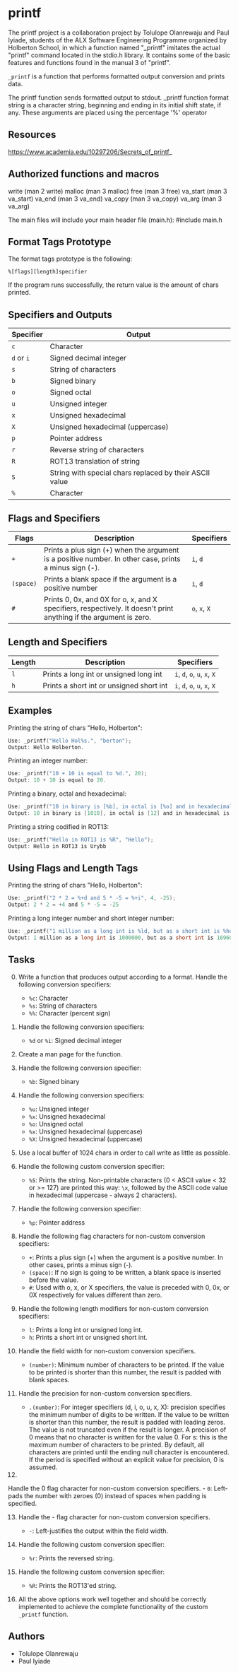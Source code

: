 # printf

The printf project is a collaboration project by Tolulope Olanrewaju and Paul Iyiade, students of the ALX Software Engineering Programme organized by Holberton School, in which a function named "_printf" imitates the actual "printf" command located in the stdio.h library. It contains some of the basic features and functions found in the manual 3 of "printf".

`_printf` is a function that performs formatted output conversion and prints data.

The printf function sends formatted output to stdout. _printf function format string is a character string, beginning and ending in its initial shift state, if any. These arguments are placed using the percentage '%' operator

## Resources

https://www.academia.edu/10297206/Secrets_of_printf_

## Authorized functions and macros

write (man 2 write) 
malloc (man 3 malloc) 
free (man 3 free) 
va_start (man 3 va_start) 
va_end (man 3 va_end) 
va_copy (man 3 va_copy) 
va_arg (man 3 va_arg)

The main files will include your main header file (main.h): #include main.h

## Format Tags Prototype

The format tags prototype is the following:

```
%[flags][length]specifier
```

If the program runs successfully, the return value is the amount of chars printed.

## Specifiers and Outputs

| Specifier | Output                      |
|-----------|-------------------------------|
| `c`       | Character                    |
| `d` or `i`| Signed decimal integer       |
| `s`       | String of characters         |
| `b`       | Signed binary                |
| `o`       | Signed octal                 |
| `u`       | Unsigned integer             |
| `x`       | Unsigned hexadecimal         |
| `X`       | Unsigned hexadecimal (uppercase)|
| `p`       | Pointer address              |
| `r`       | Reverse string of characters |
| `R`       | ROT13 translation of string  |
| `S`       | String with special chars replaced by their ASCII value |
| `%`       | Character                    |

## Flags and Specifiers

| Flags   | Description                              | Specifiers   |
|---------|------------------------------------------|--------------|
| `+`     | Prints a plus sign (+) when the argument is a positive number. In other case, prints a minus sign (-). | `i`, `d` |
| `(space)`| Prints a blank space if the argument is a positive number | `i`, `d`   |
| `#`     | Prints 0, 0x, and 0X for o, x, and X specifiers, respectively. It doesn't print anything if the argument is zero. | `o`, `x`, `X` |

## Length and Specifiers

| Length  | Description                             | Specifiers  |
|---------|-----------------------------------------|-------------|
| `l`     | Prints a long int or unsigned long int  | `i`, `d`, `o`, `u`, `x`, `X` |
| `h`     | Prints a short int or unsigned short int| `i`, `d`, `o`, `u`, `x`, `X` |

## Examples

Printing the string of chars "Hello, Holberton":
```c
Use: _printf("Hello Hol%s.", "berton");
Output: Hello Holberton.
```

Printing an integer number:
```c
Use: _printf("10 + 10 is equal to %d.", 20);
Output: 10 + 10 is equal to 20.
```

Printing a binary, octal and hexadecimal:
```c
Use: _printf("10 in binary is [%b], in octal is [%o] and in hexadecimal is [%x]", 5, 5, 5);
Output: 10 in binary is [1010], in octal is [12] and in hexadecimal is [A]
```

Printing a string codified in ROT13:
```c
Use: _printf("Hello in ROT13 is %R", "Hello");
Output: Hello in ROT13 is Urybb
```

## Using Flags and Length Tags

Printing the string of chars "Hello, Holberton":
```c
Use: _printf("2 * 2 = %+d and 5 * -5 = %+i", 4, -25);
Output: 2 * 2 = +4 and 5 * -5 = -25
```

Printing a long integer number and short integer number:
```c
Use: _printf("1 million as a long int is %ld, but as a short int is %hd", 1000000, 1000000);
Output: 1 million as a long int is 1000000, but as a short int is 16960
```

## Tasks

0. Write a function that produces output according to a format. Handle the following conversion specifiers:
   - `%c`: Character
   - `%s`: String of characters
   - `%%`: Character (percent sign)

1. Handle the following conversion specifiers:
   - `%d` or `%i`: Signed decimal integer

2. Create a man page for the function.

3. Handle the following conversion specifier:
   - `%b`: Signed binary

4. Handle the following conversion specifiers:
   - `%u`: Unsigned integer
   - `%x`: Unsigned hexadecimal
   - `%o`: Unsigned octal
   - `%x`: Unsigned hexadecimal (uppercase)
   - `%X`: Unsigned hexadecimal (uppercase)

5. Use a local buffer of 1024 chars in order to call write as little as possible.

6. Handle the following custom conversion specifier:
   - `%S`: Prints the string.
     Non-printable characters (0 < ASCII value < 32 or >= 127) are printed this way: `\x`, followed by the ASCII code value in hexadecimal (uppercase - always 2 characters).

7. Handle the following conversion specifier:
   - `%p`: Pointer address

8. Handle the following flag characters for non-custom conversion specifiers:
   - `+`: Prints a plus sign (+) when the argument is a positive number. In other cases, prints a minus sign (-).
   - `(space)`: If no sign is going to be written, a blank space is inserted before the value.
   - `#`: Used with o, x, or X specifiers, the value is preceded with 0, 0x, or 0X respectively for values different than zero.

9. Handle the following length modifiers for non-custom conversion specifiers:
    - `l`: Prints a long int or unsigned long int.
    - `h`: Prints a short int or unsigned short int.

10. Handle the field width for non-custom conversion specifiers.
    - `(number)`: Minimum number of characters to be printed. If the value to be printed is shorter than this number, the result is padded with blank spaces.

11. Handle the precision for non-custom conversion specifiers.
    - `.(number)`: For integer specifiers (d, i, o, u, x, X): precision specifies the minimum number of digits to be written. If the value to be written is shorter than this number, the result is padded with leading zeros. The value is not truncated even if the result is longer. A precision of 0 means that no character is written for the value 0. For s: this is the maximum number of characters to be printed. By default, all characters are printed until the ending null character is encountered. If the period is specified without an explicit value for precision, 0 is assumed.

12.

 Handle the 0 flag character for non-custom conversion specifiers.
    - `0`: Left-pads the number with zeroes (0) instead of spaces when padding is specified.

13. Handle the - flag character for non-custom conversion specifiers.
    - `-`: Left-justifies the output within the field width.

14. Handle the following custom conversion specifier:
    - `%r`: Prints the reversed string.

15. Handle the following custom conversion specifier:
    - `%R`: Prints the ROT13'ed string.

16. All the above options work well together and should be correctly implemented to achieve the complete functionality of the custom `_printf` function.

## Authors

- Tolulope Olanrewaju
- Paul Iyiade
